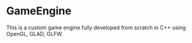 # GameEngine

This is a custom game engine fully developed from scratch in C++ using OpenGL, GLAD, GLFW.
